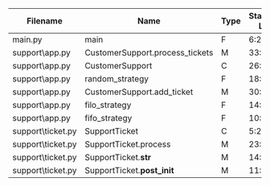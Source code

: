
| Filename | Name | Type | Start:End Line | Complexity | Clasification |
| -------- | ---- | ---- | -------------- | ---------- | ------------- |
| main.py | main | F | 6:20 | 2 | A |
| support\app.py | CustomerSupport.process_tickets | M | 33:40 | 3 | A |
| support\app.py | CustomerSupport | C | 26:40 | 3 | A |
| support\app.py | random_strategy | F | 18:23 | 2 | A |
| support\app.py | CustomerSupport.add_ticket | M | 30:31 | 1 | A |
| support\app.py | filo_strategy | F | 14:15 | 1 | A |
| support\app.py | fifo_strategy | F | 10:11 | 1 | A |
| support\ticket.py | SupportTicket | C | 5:24 | 2 | A |
| support\ticket.py | SupportTicket.process | M | 23:24 | 1 | A |
| support\ticket.py | SupportTicket.__str__ | M | 14:16 | 1 | A |
| support\ticket.py | SupportTicket.__post_init__ | M | 11:12 | 1 | A |

